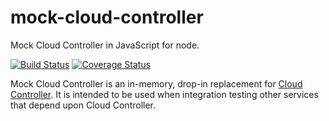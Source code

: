 # mock-cloud-controller
Mock Cloud Controller in JavaScript for node.

[![Build Status](https://travis-ci.org/jberney/mock-cloud-controller.svg?branch=master)](https://travis-ci.org/jberney/mock-cloud-controller) [![Coverage Status](https://coveralls.io/repos/github/jberney/mock-cloud-controller/badge.svg)](https://coveralls.io/github/jberney/mock-cloud-controller)

Mock Cloud Controller is an in-memory, drop-in replacement for [Cloud Controller](https://apidocs.cloudfoundry.org/). It is intended to be used when integration testing other services that depend upon Cloud Controller.
